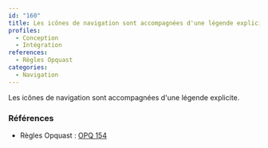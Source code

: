 ```yaml
---
id: "160"
title: Les icônes de navigation sont accompagnées d'une légende explicite.
profiles:
  - Conception
  - Intégration
references:
  - Règles Opquast
categories:
  - Navigation
---
```


Les icônes de navigation sont accompagnées d'une légende explicite.

### Références

*   Règles Opquast : [OPQ 154](https://checklists.opquast.com/fr/assurance-qualite-web/les-icones-de-navigation-sont-accompagnees-dune-legende-explicite)
